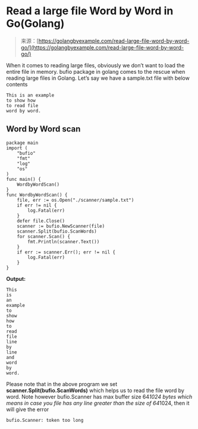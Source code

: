 <!--yml
category: 未分类
date: 2024-10-13 06:01:42
-->

# Read a large file Word by Word in Go(Golang)

> 来源：[https://golangbyexample.com/read-large-file-word-by-word-go/](https://golangbyexample.com/read-large-file-word-by-word-go/)

When it comes to reading large files, obviously we don’t want to load the entire file in memory. bufio package in golang comes to the rescue when reading large files in Golang. Let’s say we have a sample.txt file with below contents

```
This is an example
to show how
to read file
word by word.
```

## **Word by Word scan**

```
package main
import (
    "bufio"
    "fmt"
    "log"
    "os"
)
func main() {
    WordbyWordScan()
}
func WordbyWordScan() {
    file, err := os.Open("./scanner/sample.txt")
    if err != nil {
        log.Fatal(err)
    }
    defer file.Close()
    scanner := bufio.NewScanner(file)
    scanner.Split(bufio.ScanWords)
    for scanner.Scan() {
        fmt.Println(scanner.Text())
    }
    if err := scanner.Err(); err != nil {
        log.Fatal(err)
    }
}
```

**Output:**

```
This
is
an
example
to
show
how
to
read
file
line
by
line
and
word
by
word.
```

Please note that in the above program we set **scanner.Split(bufio.ScanWords)** which helps us to read the file word by word. Note however bufio.Scanner has max buffer size 64*1024 bytes which means in case you file has any line greater than the size of 64*1024, then it will give the error

```
bufio.Scanner: token too long
```